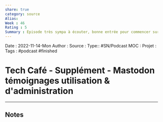 ```yaml
---
share: true 
category: source
Alias:
Week : 46
Rating : 5
Summary : Episode très sympa à écouter, bonne entrée pour commencer sur Mastodon.
---
```

Date : 2022-11-14-Mon
Author :
Source : 
Type:: #SN/Podcast 
MOC :
Projet : 
Tags : #podcast #finished 

# Tech Café - Supplément - Mastodon témoignages utilisation & d'administration


***

## Notes
